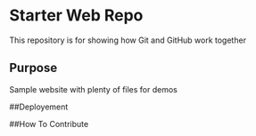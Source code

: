 # Starter Web Repo

This repository is for showing how Git and GitHub work together

## Purpose

Sample website with plenty of files for demos

##Deployement

##How To Contribute